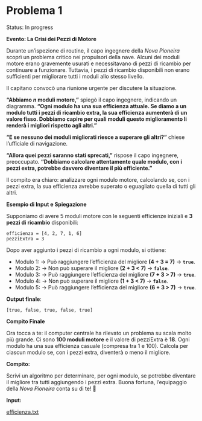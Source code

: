 # Problema 1

Status: In progress

**Evento: La Crisi dei Pezzi di Motore**

Durante un’ispezione di routine, il capo ingegnere della *Nova Pioneira* scoprì un problema critico nei propulsori della nave. Alcuni dei moduli motore erano gravemente usurati e necessitavano di pezzi di ricambio per continuare a funzionare. Tuttavia, i pezzi di ricambio disponibili non erano sufficienti per migliorare tutti i moduli allo stesso livello.

Il capitano convocò una riunione urgente per discutere la situazione.

**“Abbiamo *n* moduli motore,”** spiegò il capo ingegnere, indicando un diagramma. **“Ogni modulo ha una sua efficienza attuale. Se diamo a un modulo tutti i pezzi di ricambio extra, la sua efficienza aumenterà di un valore fisso. Dobbiamo capire per quali moduli questo miglioramento li renderà i migliori rispetto agli altri.”**

**“E se nessuno dei moduli migliorati riesce a superare gli altri?”** chiese l’ufficiale di navigazione.

**“Allora quei pezzi saranno stati sprecati,”** rispose il capo ingegnere, preoccupato. **“Dobbiamo calcolare attentamente quale modulo, con i pezzi extra, potrebbe davvero diventare il più efficiente.”**

Il compito era chiaro: analizzare ogni modulo motore, calcolando se, con i pezzi extra, la sua efficienza avrebbe superato o eguagliato quella di tutti gli altri.

**Esempio di Input e Spiegazione**

Supponiamo di avere 5 moduli motore con le seguenti efficienze iniziali e **3 pezzi di ricambio** disponibili:

```
efficienza = [4, 2, 7, 1, 6]
pezziExtra = 3
```

Dopo aver aggiunto i pezzi di ricambio a ogni modulo, si ottiene:

- Modulo 1:  → Può raggiungere l’efficienza del migliore **(4 + 3 = 7)** → **`true`**.
- Modulo 2:  → Non può superare il migliore **(2 + 3 < 7)** → **`false`**.
- Modulo 3:  → Può raggiungere l’efficienza del migliore **(7 + 3 > 7)** → **`true`**.
- Modulo 4:  → Non può superare il migliore **(1 + 3 < 7)** → **`false`**.
- Modulo 5:  → Può raggiungere l’efficienza del migliore **(6 + 3 > 7)** → **`true`**.

**Output finale**:

```
[true, false, true, false, true]
```

**Compito Finale**

Ora tocca a te: il computer centrale ha rilevato un problema su scala molto più grande. Ci sono **100 moduli motore** e il valore di pezziExtra è **18**. Ogni modulo ha una sua efficienza casuale (compresa tra 1 e 100). Calcola per ciascun modulo se, con i pezzi extra, diventerà o meno il migliore.

**Compito:**

Scrivi un algoritmo per determinare, per ogni modulo, se potrebbe diventare il migliore tra tutti aggiungendo i pezzi extra. Buona fortuna, l’equipaggio della *Nova Pioneira* conta su di te! 🚀

**Input:**

[efficienza.txt](Problema%201/efficienza.txt)